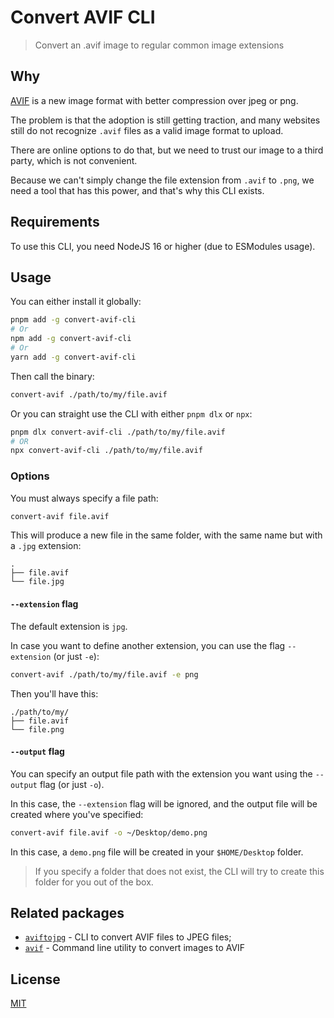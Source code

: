 # Convert AVIF CLI

> Convert an .avif image to regular common image extensions

## Why

[AVIF](https://en.wikipedia.org/wiki/AVIF) is a new image format with better compression over jpeg or png.

The problem is that the adoption is still getting traction, and many websites still do not recognize `.avif` files as a valid image format to upload.

There are online options to do that, but we need to trust our image to a third party, which is not convenient.

Because we can't simply change the file extension from `.avif` to `.png`, we need a tool that has this power, and that's why this CLI exists.

## Requirements

To use this CLI, you need NodeJS 16 or higher (due to ESModules usage).

## Usage

You can either install it globally:

```bash
pnpm add -g convert-avif-cli
# Or
npm add -g convert-avif-cli
# Or
yarn add -g convert-avif-cli
```

Then call the binary:

```bash
convert-avif ./path/to/my/file.avif
```

Or you can straight use the CLI with either `pnpm dlx` or `npx`:

```bash
pnpm dlx convert-avif-cli ./path/to/my/file.avif
# OR
npx convert-avif-cli ./path/to/my/file.avif
```

### Options

You must always specify a file path:

```bash
convert-avif file.avif
```

This will produce a new file in the same folder, with the same name but with a `.jpg` extension:

```
.
├── file.avif
└── file.jpg
```

#### `--extension` flag

The default extension is `jpg`.

In case you want to define another extension, you can use the flag `--extension` (or just `-e`):

```bash
convert-avif ./path/to/my/file.avif -e png
```

Then you'll have this:

```
./path/to/my/
├── file.avif
└── file.png
```

#### `--output` flag

You can specify an output file path with the extension you want using the `--output` flag (or just `-o`).

In this case, the `--extension` flag will be ignored, and the output file will be created where you've specified:

```bash
convert-avif file.avif -o ~/Desktop/demo.png
```

In this case, a `demo.png` file will be created in your `$HOME/Desktop` folder.

> If you specify a folder that does not exist, the CLI will try to create this folder for you out of the box.

## Related packages

- [`aviftojpg`](https://www.npmjs.com/package/aviftojpg) - CLI to convert AVIF files to JPEG files;
- [`avif`](https://www.npmjs.com/package/avif) - Command line utility to convert images to AVIF

## License

[MIT](LICENSE)
